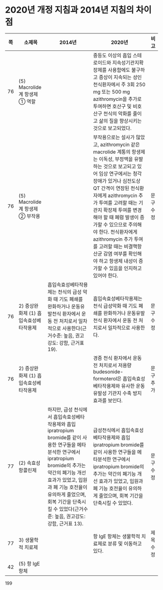 # 2020년 개정 지침과 2014년 지침의 차이점

| 쪽 | 소제목 | 2014년 | 2020년 | 비고 |
|---|---|---|---|---|
| 76 | (5) Macrolide계 항생제 ① 역할 | | 중등도 이상의 흡입 스테로이드와 지속성기관지확장제를 사용함에도 불구하고 증상이 지속되는 성인 천식환자에서 주 3회 250 mg 또는 500 mg azithromycin을 추가로 투여하면 호산구 및 비호산구 천식의 악화를 줄이고 삶의 질을 향상시키는 것으로 보고되었다. | |
| 76 | (5) Macrolide계 항생제 ② 부작용 | | 부작용으로는 설사가 많았고, azithromycin 같은 macrolide 계통의 항생제는 이독성, 부정맥을 유발하는 것으로 보고되고 있어 임상 연구에서는 청각 장애가 있거나 심전도상 QT 간격이 연장된 천식환자에게 azithromycin 추가 투여를 고려할 때는 기관지 확장제 투여를 변경해야 할 때 폐렴 발생이 증가할 수 있으므로 주의해야 한다. 천식환자에게 azithromycin 추가 투여를 고려할 때는 비결핵항산균 감염 여부를 확인해야 하고 항생제 내성이 증가할 수 있음을 인지하고 있어야 한다. | 문구수정 |
| 76 | 2) 증상완화제 (1) 흡입속효성베타작용제 | 흡입속효성베타작용제는 천식의 급성 악화 때 기도 폐쇄를 완화하거나 운동유발천식 환자에서 운동 전 처치로서 일차적으로 사용한다(근거수준: 높음, 권고강도: 강함, 근거표 19). | 흡입속효성베타작용제는 천식 급성악화 때 기도 폐쇄를 완화하거나 운동유발천식 환자에서 운동 전 처치로서 일차적으로 사용한다. | 문구수정 |
| 76 | 2) 증상완화제 (1) 흡입속효성베타작용제 | | 경증 천식 환자에서 운동 전 처치로서 저용량 budesonide-formoterol은 흡입속효성베타작용제와 유사한 운동유발성 기관지 수축 방지 효과를 보인다. | 문구추가 |
| 77 | (2) 속효성항콜린제 | 하지만, 급성 천식에서 흡입속효성베타작용제와 흡입 ipratropium bromide를 같이 사용한 연구들을 메타분석한 연구에서 ipratropium bromide의 추가는 약간의 폐기능 개선 효과가 있었고, 입원과 폐 기능 호전율이 유의하게 줄었으며, 회복 기간을 단축시킬 수 있었다(근거수준: 높음, 권고강도: 강함, 근거표 13). | 급성천식에서 흡입속효성베타작용제와 흡입 ipratropium bromide를 같이 사용한 연구들을 메타분석한 연구에서 ipratropium bromide의 추가는 약간의 폐기능 개선 효과가 있었고, 입원과 폐 기능 호전율이 유의하게 줄었으며, 회복 기간을 단축시킬 수 있었다. | 문구수정 |
| 77 | 3) 생물학적 치료제 | | 항 IgE 항체는 생물학적 치료제로 분류 및 이동하고 있다. | 제목수정 |
| 42 | (5) 항 IgE 항체 | | | |

<PAGE>199